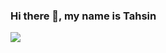 ### Hi there 👋, my name is Tahsin
![](https://scontent.fdac19-1.fna.fbcdn.net/v/t1.6435-9/97460372_372056510426185_14806401536753664_n.jpg?_nc_cat=102&ccb=1-5&_nc_sid=19026a&_nc_ohc=FkzzmnKgayMAX_KUgEE&tn=qgQkamF2FdH2R411&_nc_ht=scontent.fdac19-1.fna&oh=6a29e534231a6502f5bcd7cb5e1a98f5&oe=618A46D5)
